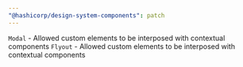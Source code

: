 ```yaml
---
"@hashicorp/design-system-components": patch
---
```


`Modal` - Allowed custom elements to be interposed with contextual components
`Flyout` - Allowed custom elements to be interposed with contextual components

